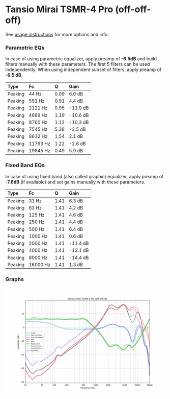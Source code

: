 # Tansio Mirai TSMR-4 Pro (off-off-off)
See [usage instructions](https://github.com/jaakkopasanen/AutoEq#usage) for more options and info.

### Parametric EQs
In case of using parametric equalizer, apply preamp of **-6.5dB** and build filters manually
with these parameters. The first 5 filters can be used independently.
When using independent subset of filters, apply preamp of **-6.5 dB**.

| Type    | Fc       |    Q | Gain     |
|:--------|:---------|:-----|:---------|
| Peaking | 44 Hz    | 0.09 | 6.0 dB   |
| Peaking | 551 Hz   | 0.91 | 4.4 dB   |
| Peaking | 2121 Hz  | 0.95 | -11.9 dB |
| Peaking | 4689 Hz  | 1.19 | -10.6 dB |
| Peaking | 8760 Hz  | 1.12 | -10.3 dB |
| Peaking | 7545 Hz  | 5.38 | -2.5 dB  |
| Peaking | 8632 Hz  | 1.54 | 2.1 dB   |
| Peaking | 11793 Hz | 1.22 | -2.6 dB  |
| Peaking | 19845 Hz | 0.49 | 5.9 dB   |

### Fixed Band EQs
In case of using fixed band (also called graphic) equalizer, apply preamp of **-7.6dB**
(if available) and set gains manually with these parameters.

| Type    | Fc       |    Q | Gain     |
|:--------|:---------|:-----|:---------|
| Peaking | 31 Hz    | 1.41 | 6.3 dB   |
| Peaking | 63 Hz    | 1.41 | 4.2 dB   |
| Peaking | 125 Hz   | 1.41 | 4.6 dB   |
| Peaking | 250 Hz   | 1.41 | 4.4 dB   |
| Peaking | 500 Hz   | 1.41 | 6.4 dB   |
| Peaking | 1000 Hz  | 1.41 | 0.6 dB   |
| Peaking | 2000 Hz  | 1.41 | -11.4 dB |
| Peaking | 4000 Hz  | 1.41 | -12.1 dB |
| Peaking | 8000 Hz  | 1.41 | -14.4 dB |
| Peaking | 16000 Hz | 1.41 | 1.3 dB   |

### Graphs
![](./Tansio%20Mirai%20TSMR-4%20Pro%20(off-off-off).png)